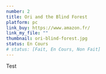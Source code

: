 ```yaml
---
number: 2
title: Ori and the Blind Forest
platform: pc
link_buy: https://www.amazon.fr/
link_my_file: ""
thumbnail: ori-blind-forest.jpg
status: En Cours
# status: [Fait, En Cours, Non Fait]
---
```


Test
